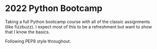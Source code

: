 <h1>2022 Python Bootcamp</h1>
<p>Taking a full Python bootcamp course with all of the classic assignments (like fizzbuzz). I expect most of this to be a refreshment but want to show that I know the basics.</p>
<p>Following PEP8 style throughout.</p>